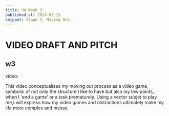 ```yaml
---
title: HW Week 3
published_at: 2024-03-13
snippet: Stage 5, Moving Out.
---
```



# VIDEO DRAFT AND PITCH

## w3
 video:

This video conceptualises my moving out process as a video game, symbolic of not only the structure I like to have but also my low points, when I 'end a game' or a task prematurely. Using a vector subjet to play me,I will express how my video games and distractions ultimately make my life more complex and messy.
